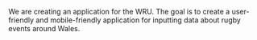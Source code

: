 We are creating an application for the WRU.
The goal is to create a user-friendly and mobile-friendly application for inputting data about rugby events around Wales.